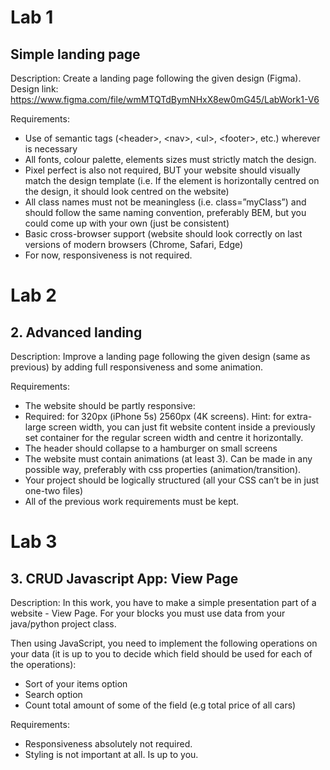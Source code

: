 # Lab 1

## Simple landing page

Description: Create a landing page following the given design (Figma).
Design link: https://www.figma.com/file/wmMTQTdBymNHxX8ew0mG45/LabWork1-V6

Requirements:

- Use of semantic tags (\<header\>, \<nav\>, \<ul\>, \<footer\>, etc.) wherever is necessary
- All fonts, colour palette, elements sizes must strictly match the design.
- Pixel perfect is also not required, BUT your website should visually match the design template (i.e. If the element is horizontally centred on the design, it should look centred on the website)
- All class names must not be meaningless (i.e. class=”myClass”) and should follow the same naming convention, preferably BEM, but you could come up with your own (just be consistent)
- Basic cross-browser support (website should look correctly on last versions of modern browsers (Chrome, Safari, Edge)
- For now, responsiveness is not required.



# Lab 2

## 2. Advanced landing

Description: Improve a landing page following the given design (same as previous) by adding full responsiveness and some animation.

Requirements:

- The website should be partly responsive:
- Required: for 320px (iPhone 5s)  2560px (4K screens).
Hint: for extra-large screen width, you can just fit website content inside a previously set container for the regular screen width and centre it horizontally.
- The header should collapse to a hamburger on small screens
- The website must contain animations (at least 3). Can be made in any possible way, preferably with css properties (animation/transition).
- Your project should be logically structured (all your CSS can’t be in just one-two files)
- All of the previous work requirements must be kept.



# Lab 3

## 3. CRUD Javascript App: View Page

Description: In this work, you have to make a simple presentation part of a website - View Page.
For your blocks you must use data from your java/python project class.

Then using JavaScript, you need to implement the following operations on your data (it is up to you to decide which field should be used for each of the operations):
- Sort of your items option
- Search option
- Count total amount of some of the field (e.g total price of all cars)


Requirements:

- Responsiveness absolutely not required.
- Styling is not important at all. Is up to you.